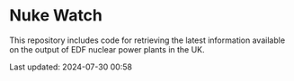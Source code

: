 # Nuke Watch

This repository includes code for retrieving the latest information available on the output of EDF nuclear power plants in the UK.

Last updated: 2024-07-30 00:58